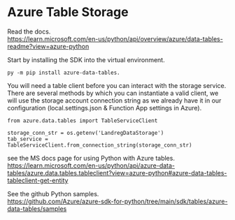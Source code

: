 # Azure Table Storage
Read the docs.  
https://learn.microsoft.com/en-us/python/api/overview/azure/data-tables-readme?view=azure-python  

Start by installing the SDK into the virtual environment.
```
py -m pip install azure-data-tables.
```

You will need a table client before you can interact with the storage service.  There are several methods by which you can instantiate a valid client, we will use the storage account connection string as we already have it in our configuration (local.settings.json & Function App settings in Azure).  
```
from azure.data.tables import TableServiceClient

storage_conn_str = os.getenv('LandregDataStorage')
tab_service = TableServiceClient.from_connection_string(storage_conn_str)
```
see the MS docs page for using Python with Azure tables.
https://learn.microsoft.com/en-us/python/api/azure-data-tables/azure.data.tables.tableclient?view=azure-python#azure-data-tables-tableclient-get-entity
  
See the github Python samples.  
https://github.com/Azure/azure-sdk-for-python/tree/main/sdk/tables/azure-data-tables/samples
  
